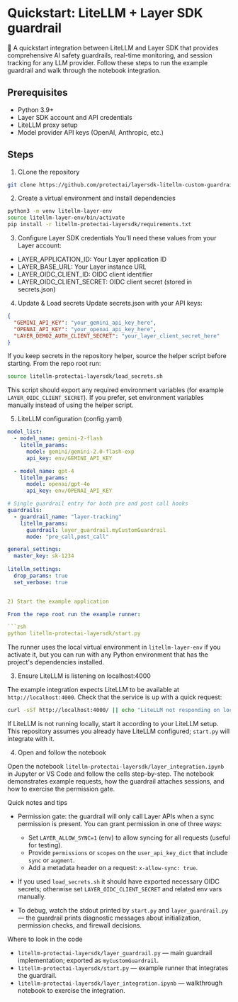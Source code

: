 # Quickstart: LiteLLM + Layer SDK guardrail

🚀 A quickstart integration between LiteLLM and Layer SDK that provides comprehensive AI safety guardrails, real-time monitoring, and session tracking for any LLM provider.
Follow these steps to run the example guardrail and walk through the notebook integration.

## Prerequisites

* Python 3.9+
* Layer SDK account and API credentials
* LiteLLM proxy setup
* Model provider API keys (OpenAI, Anthropic, etc.)

## Steps

1) CLone the repository

```zsh
git clone https://github.com/protectai/layersdk-litellm-custom-guardrails.git
```

2) Create a virtual environment and install dependencies

```zsh
python3 -m venv litellm-layer-env
source litellm-layer-env/bin/activate
pip install -r litellm-protectai-layersdk/requirements.txt
```

3) Configure Layer SDK credentials
You'll need these values from your Layer account:

* LAYER_APPLICATION_ID: Your Layer application ID
* LAYER_BASE_URL: Your Layer instance URL
* LAYER_OIDC_CLIENT_ID: OIDC client identifier
* LAYER_OIDC_CLIENT_SECRET: OIDC client secret (stored in secrets.json)

4) Update & Load secrets
Update secrets.json with your API keys:

```json
{
  "GEMINI_API_KEY": "your_gemini_api_key_here",
  "OPENAI_API_KEY": "your_openai_api_key_here", 
  "LAYER_DEMO2_AUTH_CLIENT_SECRET": "your_layer_client_secret_here"
}
```

If you keep secrets in the repository helper, source the helper script before starting. From the repo root run:

```zsh
source litellm-protectai-layersdk/load_secrets.sh
```

This script should export any required environment variables (for example `LAYER_OIDC_CLIENT_SECRET`). If you prefer, set environment variables manually instead of using the helper script.

5) LiteLLM configuration (config.yaml)
```yaml
model_list:
  - model_name: gemini-2-flash
    litellm_params:
      model: gemini/gemini-2.0-flash-exp
      api_key: env/GEMINI_API_KEY

  - model_name: gpt-4
    litellm_params:
      model: openai/gpt-4o
      api_key: env/OPENAI_API_KEY

# Single guardrail entry for both pre and post call hooks  
guardrails:
  - guardrail_name: "layer-tracking"
    litellm_params:
      guardrail: layer_guardrail.myCustomGuardrail
      mode: "pre_call,post_call"

general_settings:
  master_key: sk-1234
  
litellm_settings:
  drop_params: true
  set_verbose: true


2) Start the example application

From the repo root run the example runner:

```zsh
python litellm-protectai-layersdk/start.py
```

The runner uses the local virtual environment in `litellm-layer-env` if you activate it, but you can run with any Python environment that has the project's dependencies installed.

3) Ensure LiteLLM is listening on localhost:4000

The example integration expects LiteLLM to be available at `http://localhost:4000`.
Check that the service is up with a quick request:

```zsh
curl -sSf http://localhost:4000/ || echo "LiteLLM not responding on localhost:4000"
```

If LiteLLM is not running locally, start it according to your LiteLLM setup. This repository assumes you already have LiteLLM configured; `start.py` will integrate with it.

4) Open and follow the notebook

Open the notebook `litellm-protectai-layersdk/layer_integration.ipynb` in Jupyter or VS Code and follow the cells step-by-step. The notebook demonstrates example requests, how the guardrail attaches sessions, and how to exercise the permission gate.

Quick notes and tips
- Permission gate: the guardrail will only call Layer APIs when a sync permission is present. You can grant permission in one of three ways:
  - Set `LAYER_ALLOW_SYNC=1` (env) to allow syncing for all requests (useful for testing).
  - Provide `permissions` or `scopes` on the `user_api_key_dict` that include `sync` or `augment`.
  - Add a metadata header on a request: `x-allow-sync: true`.

- If you used `load_secrets.sh` it should have exported necessary OIDC secrets; otherwise set `LAYER_OIDC_CLIENT_SECRET` and related env vars manually.

- To debug, watch the stdout printed by `start.py` and `layer_guardrail.py` — the guardrail prints diagnostic messages about initialization, permission checks, and firewall decisions.

Where to look in the code
- `litellm-protectai-layersdk/layer_guardrail.py` — main guardrail implementation; exported as `myCustomGuardrail`.
- `litellm-protectai-layersdk/start.py` — example runner that integrates the guardrail.
- `litellm-protectai-layersdk/layer_integration.ipynb` — walkthrough notebook to exercise the integration.

